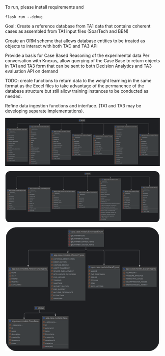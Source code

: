To run, please install requirements and

`flask run --debug`

Goal: Create a reference database from TA1 data that contains coherent cases as assembled from TA1 input files (SoarTech and BBN)

Create an ORM scheme that allows database entities to be treated as objects to interact with both TAD and TA3 API

Provide a basis for Case Based Reasoning of the experimental data
Per conversation with Knexus, allow querying of the Case Base to return objects in TA1 and TA3 form that can be sent to both Decision 
Analytics and TA3 evaluation API on demand

TODO: create functions to return data to the weight learning in the same format as the Excel files to take advantage of the permanence of the database structure but still allow training instances to be conducted as needed.

Refine data ingestion functions and interface. (TA1 and TA3 may be developing separate implementations).

![Scenario Model](scenario_model.png)


![Probe Model](probe_model.png)

![Case Model](case_model.png)